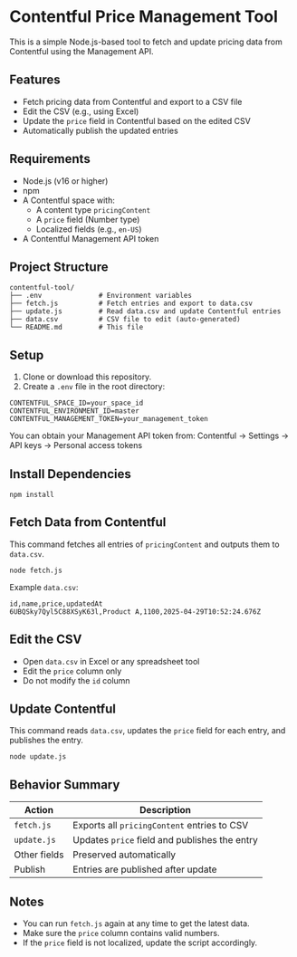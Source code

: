# Contentful Price Management Tool

This is a simple Node.js-based tool to fetch and update pricing data from Contentful using the Management API.

## Features

- Fetch pricing data from Contentful and export to a CSV file
- Edit the CSV (e.g., using Excel)
- Update the `price` field in Contentful based on the edited CSV
- Automatically publish the updated entries

## Requirements

- Node.js (v16 or higher)
- npm
- A Contentful space with:
  - A content type `pricingContent`
  - A `price` field (Number type)
  - Localized fields (e.g., `en-US`)
- A Contentful Management API token

## Project Structure

```
contentful-tool/
├── .env              # Environment variables
├── fetch.js          # Fetch entries and export to data.csv
├── update.js         # Read data.csv and update Contentful entries
├── data.csv          # CSV file to edit (auto-generated)
└── README.md         # This file
```

## Setup

1. Clone or download this repository.
2. Create a `.env` file in the root directory:

```
CONTENTFUL_SPACE_ID=your_space_id
CONTENTFUL_ENVIRONMENT_ID=master
CONTENTFUL_MANAGEMENT_TOKEN=your_management_token
```

You can obtain your Management API token from:
Contentful → Settings → API keys → Personal access tokens

## Install Dependencies

```
npm install
```

## Fetch Data from Contentful

This command fetches all entries of `pricingContent` and outputs them to `data.csv`.

```
node fetch.js
```

Example `data.csv`:

```
id,name,price,updatedAt
6UBQSky7Qyl5C88XSyK63l,Product A,1100,2025-04-29T10:52:24.676Z
```

## Edit the CSV

- Open `data.csv` in Excel or any spreadsheet tool
- Edit the `price` column only
- Do not modify the `id` column

## Update Contentful

This command reads `data.csv`, updates the `price` field for each entry, and publishes the entry.

```
node update.js
```

## Behavior Summary

| Action        | Description                                      |
|---------------|--------------------------------------------------|
| `fetch.js`    | Exports all `pricingContent` entries to CSV      |
| `update.js`   | Updates `price` field and publishes the entry    |
| Other fields  | Preserved automatically                          |
| Publish       | Entries are published after update               |

## Notes

- You can run `fetch.js` again at any time to get the latest data.
- Make sure the `price` column contains valid numbers.
- If the `price` field is not localized, update the script accordingly.
